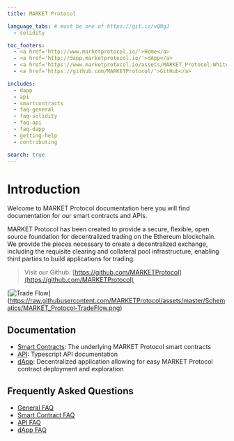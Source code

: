 ```yaml
---
title: MARKET Protocol

language_tabs: # must be one of https://git.io/vQNgJ
  - solidity

toc_footers:
  - <a href='http://www.marketprotocol.io/'>Home</a>
  - <a href='http://dapp.marketprotocol.io/'>dApp</a>
  - <a href='https://www.marketprotocol.io/assets/MARKET_Protocol-Whitepaper.pdf'>Whitepaper</a>
  - <a href='https://github.com/MARKETProtocol/'>GitHub</a>

includes:
  - dapp
  - api
  - smartcontracts
  - faq-general
  - faq-solidity
  - faq-api
  - faq-dapp
  - getting-help
  - contributing

search: true
---
```


# Introduction

Welcome to MARKET Protocol documentation here you will find documentation for our smart contracts and APIs.

MARKET Protocol has been created to provide a secure, flexible, open source foundation for decentralized trading on the 
Ethereum blockchain. We provide the pieces necessary to create a decentralized exchange, including the requisite 
clearing and collateral pool infrastructure, enabling third parties to build applications for trading.

> Visit our Github: [https://github.com/MARKETProtocol](https://github.com/MARKETProtocol)

[![Trade Flow](https://raw.githubusercontent.com/MARKETProtocol/assets/master/Schematics/MARKET_Protocol-TradeFlow.png)]
(https://raw.githubusercontent.com/MARKETProtocol/assets/master/Schematics/MARKET_Protocol-TradeFlow.png)
 
## Documentation
* [Smart Contracts](#solidity-smart-contracts): The underlying MARKET Protocol smart contracts
* [API](#api):  Typescript API documentation
* [dApp](#dapp): Decentralized application allowing for easy MARKET Protocol contract deployment and exploration

## Frequently Asked Questions
* [General FAQ](#faq-general)
* [Smart Contract FAQ](#faq-solidity-smart-contracts)
* [API FAQ](#faq-api) 
* [dApp FAQ](#faq-dapp) 
